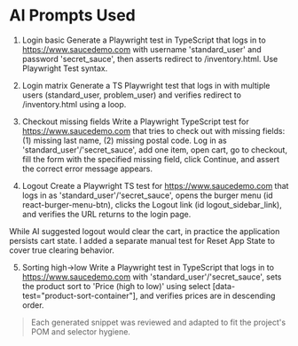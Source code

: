 # AI Prompts Used

1. Login basic
   Generate a Playwright test in TypeScript that logs in to https://www.saucedemo.com with username 'standard_user' and password 'secret_sauce', then asserts redirect to /inventory.html. Use Playwright Test syntax.

2. Login matrix
   Generate a TS Playwright test that logs in with multiple users (standard_user, problem_user) and verifies redirect to /inventory.html using a loop.

3. Checkout missing fields
   Write a Playwright TypeScript test for https://www.saucedemo.com that tries to check out with missing fields: (1) missing last name, (2) missing postal code. Log in as 'standard_user'/'secret_sauce', add one item, open cart, go to checkout, fill the form with the specified missing field, click Continue, and assert the correct error message appears.

4. Logout
   Create a Playwright TS test for https://www.saucedemo.com that logs in as 'standard_user'/'secret_sauce', opens the burger menu (id react-burger-menu-btn), clicks the Logout link (id logout_sidebar_link), and verifies the URL returns to the login page.

While AI suggested logout would clear the cart, in practice the application persists cart state. I added a separate manual test for Reset App State to cover true clearing behavior.

5. Sorting high→low
   Write a Playwright test in TypeScript that logs in to https://www.saucedemo.com with 'standard_user'/'secret_sauce', sets the product sort to 'Price (high to low)' using select [data-test="product-sort-container"], and verifies prices are in descending order.

> Each generated snippet was reviewed and adapted to fit the project's POM and selector hygiene.
